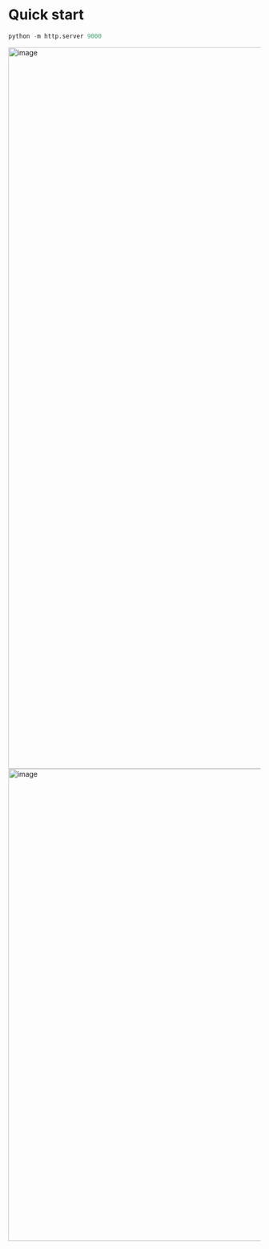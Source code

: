 # Quick start

```python
python -m http.server 9000
```
<img width="1437" alt="image" src="https://github.com/lyuyues/vis_hci_researcher/assets/17273646/44739145-3ee4-4165-af71-554afe95bc5d">

<img width="941" alt="image" src="https://github.com/lyuyues/vis_hci_researcher/assets/17273646/3c09305a-d301-4bc7-8a3d-d1dbfd41a693">
